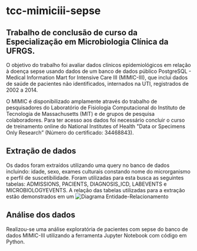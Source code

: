 # tcc-mimiciii-sepse
## Trabalho de conclusão de curso da Especialização em Microbiologia Clínica da UFRGS.

O objetivo do trabalho foi avaliar dados clínicos epidemiológicos em relação à doença sepse usando dados de um banco de dados público 
PostgreSQL - Medical Information Mart for Intensive Care III (MIMIC-III), que inclui dados de saúde de pacientes não identificados, internados na UTI,  registrados de 2002 a 2014.

O MIMIC é disponibilizado amplamente através do trabalho de pesquisadores do Laboratório de Fisiologia Computacional do Instituto de Tecnologia de Massachusetts (MIT) e de 
grupos de pesquisa colaboradores. 
Para ter acesso aos dados foi necessário concluir o curso de treinamento online do National Institutes of Health "Data or Specimens Only Research” (Número do certificado: 34468843).

## Extração de dados 

Os dados foram extraídos utilizando uma query no banco de dados incluindo: idade, sexo, exames culturais constando nome do microrganismo e perfil de suscetibilidade. 
Foram utilizadas para esta busca as seguintes tabelas: ADMISSIONS, PACIENTS, DIAGNOSIS_ICD, LABEVENTS e MICROBIOLOGYEVENTS. A relação das tabelas utilizadas para a extração 
estão demonstrados em um ![Diagrama Entidade-Relacionamento](https://drive.google.com/file/d/1UIqWT7GCGXALFItpKYbzJANEzmONNKmM/view)

## Análise dos dados

Realizou-se uma análise exploratória de pacientes com sepse do banco de dados MIMIC-III utilizando a ferramenta Jupyter Notebook com código em Python.
